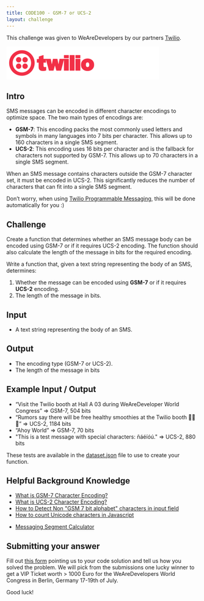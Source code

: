 ```yaml
---
title: CODE100 - GSM-7 or UCS-2
layout: challenge
--- 
```


This challenge was given to WeAreDevelopers by our partners [Twilio](ttps://twilio.com). 

[![Twilio developers logo](twilio-devs.png)](https://twilio.com)

## Intro

SMS messages can be encoded in different character encodings to optimize space. The two main types of encodings are:

- **GSM-7**: This encoding packs the most commonly used letters and symbols in many languages into 7 bits per character. This allows up to 160 characters in a single SMS segment.
- **UCS-2**: This encoding uses 16 bits per character and is the fallback for characters not supported by GSM-7. This allows up to 70 characters in a single SMS segment.

When an SMS message contains characters outside the GSM-7 character set, it must be encoded in UCS-2. This significantly reduces the number of characters that can fit into a single SMS segment.

Don’t worry, when using [Twilio Programmable Messaging](https://www.twilio.com/docs/messaging/quickstart), this will be done automatically for you :) 

## Challenge

Create a function that determines whether an SMS message body can be encoded using GSM-7 or if it requires UCS-2 encoding. The function should also calculate the length of the message in bits for the required encoding.

Write a function that, given a text string representing the body of an SMS, determines:

1. Whether the message can be encoded using **GSM-7** or if it requires **UCS-2** encoding.
2. The length of the message in bits.

## Input

- A text string representing the body of an SMS.

## Output

- The encoding type (GSM-7 or UCS-2).
- The length of the message in bits

## Example Input / Output

- “Visit the Twilio booth at Hall A 03 during WeAreDeveloper World Congress”
 => GSM-7, 504 bits
- “Rumors say there will be free healthy smoothies at the Twilio booth 🥤🍓🍍” =>  UCS-2, 1184 bits
- “Ahoy World” => GSM-7, 70 bits
- "This is a test message with special characters: ñáéíóú." =>  UCS-2, 880 bits

These tests are available in the [dataset.json](dataset.json) file to use to create your function. 

## Helpful Background Knowledge

- [What is GSM-7 Character Encoding?](https://www.twilio.com/docs/glossary/what-is-gsm-7-character-encoding)
- [What is UCS-2 Character Encoding?](https://www.twilio.com/docs/glossary/what-is-ucs-2-character-encoding)
- [How to Detect Non "GSM 7 bit alphabet" characters in input field](https://stackoverflow.com/questions/12673120/how-to-detect-non-gsm-7-bit-alphabet-characters-in-input-field)
- [How to count Unicode characters in Javascript](https://coolaj86.com/articles/how-to-count-unicode-characters-in-javascript/)
* [Messaging Segment Calculator](https://twiliodeved.github.io/message-segment-calculator/)

## Submitting your answer 

Fill out [this form](https://forms.gle/hRaCD75AYV4jmnYk9) pointing us to your code solution and tell us how you solved the problem. We will pick from the submissions one lucky winner to get a VIP Ticket worth > 1000 Euro for the WeAreDevelopers World Congress in Berlin, Germany 17-19th of July. 

Good luck! 